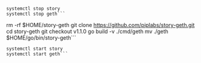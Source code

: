 




```
systemctl stop story
systemctl stop geth```
```
rm -rf $HOME/story-geth
git clone https://github.com/piplabs/story-geth.git
cd story-geth
git checkout v1.1.0
go build -v ./cmd/geth
mv ./geth $HOME/go/bin/story-geth```
```
systemctl start story
systemctl start geth```
